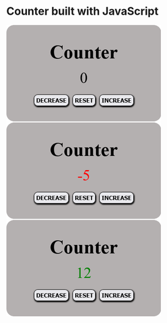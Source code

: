 # Counter built with JavaScript
  
<Img src="reset-preview.png" alt="" />

<Img src="decrease-preview.png" alt="" />

<Img src="increase-preview.png" alt="" />
